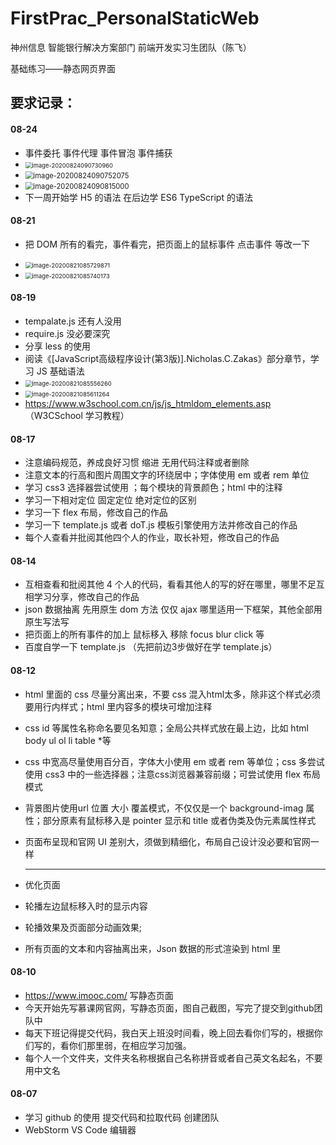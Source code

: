 # FirstPrac_PersonalStaticWeb
神州信息 智能银行解决方案部门 前端开发实习生团队（陈飞）

基础练习——静态网页界面

## 要求记录：

#### 08-24

- 事件委托 事件代理 事件冒泡 事件捕获
- <img src="https://raw.githubusercontent.com/LiuPiPiPi/picBed/master/img/20200824090731.png" alt="image-20200824090730960" style="zoom: 67%;" />
- <img src="https://raw.githubusercontent.com/LiuPiPiPi/picBed/master/img/20200824090752.png" alt="image-20200824090752075" style="zoom:80%;" />
- <img src="https://raw.githubusercontent.com/LiuPiPiPi/picBed/master/img/20200824091105.png" alt="image-20200824090815000" style="zoom:80%;" />
- 下一周开始学 H5 的语法   在后边学 ES6 TypeScript 的语法

#### 08-21

- 把 DOM 所有的看完，事件看完，把页面上的鼠标事件 点击事件 等改一下

- <img src="https://raw.githubusercontent.com/LiuPiPiPi/picBed/master/img/20200824090405.png" alt="image-20200821085729871" style="zoom:67%;" />

- <img src="https://raw.githubusercontent.com/LiuPiPiPi/picBed/master/img/20200824090458.png" alt="image-20200821085740173" style="zoom:67%;" />

#### 08-19

- tempalate.js 还有人没用
- require.js 没必要深究
- 分享 less 的使用
- 阅读《[JavaScript高级程序设计(第3版)].Nicholas.C.Zakas》部分章节，学习 JS 基础语法
- <img src="https://raw.githubusercontent.com/LiuPiPiPi/picBed/master/img/20200824090506.png" alt="image-20200821085556260" style="zoom: 67%;" />
- <img src="https://raw.githubusercontent.com/LiuPiPiPi/picBed/master/img/20200824090514.png" alt="image-20200821085611264" style="zoom:67%;" />
- https://www.w3school.com.cn/js/js_htmldom_elements.asp （W3CSchool 学习教程）

#### 08-17

- 注意编码规范，养成良好习惯 缩进 无用代码注释或者删除
- 注意文本的行高和图片周围文字的环绕居中；字体使用 em 或者 rem 单位
- 学习 css3 选择器尝试使用 ；每个模块的背景颜色；html 中的注释 
- 学习一下相对定位 固定定位 绝对定位的区别
- 学习一下 flex 布局，修改自己的作品
- 学习一下 template.js 或者 doT.js 模板引擎使用方法并修改自己的作品
- 每个人查看并批阅其他四个人的作业，取长补短，修改自己的作品

#### 08-14

- 互相查看和批阅其他 4 个人的代码，看看其他人的写的好在哪里，哪里不足互相学习分享，修改自己的作品
- json 数据抽离  先用原生 dom 方法  仅仅 ajax 哪里适用一下框架，其他全部用原生写法写
- 把页面上的所有事件的加上 鼠标移入 移除 focus blur click 等 
- 百度自学一下 template.js   （先把前边3步做好在学 template.js）

#### 08-12

- html 里面的 css 尽量分离出来，不要 css 混入html太多，除非这个样式必须要用行内样式；html 里内容多的模块可增加注释
- css id 等属性名称命名要见名知意；全局公共样式放在最上边，比如 html body ul ol li  table *等
- css 中宽高尽量使用百分百，字体大小使用 em 或者 rem 等单位；css 多尝试使用 css3 中的一些选择器；注意css浏览器兼容前缀；可尝试使用 flex 布局模式
- 背景图片使用url  位置  大小 覆盖模式，不仅仅是一个 background-imag 属性；部分原素有鼠标移入是 pointer 显示和 title 或者伪类及伪元素属性样式
- 页面布呈现和官网 UI 差别大，须做到精细化，布局自己设计没必要和官网一样

  ---

- 优化页面
- 轮播左边鼠标移入时的显示内容
- 轮播效果及页面部分动画效果;
- 所有页面的文本和内容抽离出来，Json 数据的形式渲染到 html 里

#### 08-10

- https://www.imooc.com/  写静态页面
- 今天开始先写慕课网官网，写静态页面，图自己截图，写完了提交到github团队中
- 每天下班记得提交代码，我白天上班没时间看，晚上回去看你们写的，根据你们写的，看你们那里弱，在相应学习加强。
- 每个人一个文件夹，文件夹名称根据自己名称拼音或者自己英文名起名，不要用中文名

#### 08-07

- 学习 github 的使用 提交代码和拉取代码 创建团队
- WebStorm  VS Code 编辑器